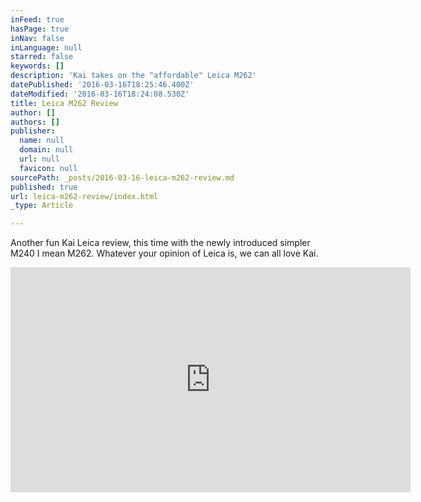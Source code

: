 ```yaml
---
inFeed: true
hasPage: true
inNav: false
inLanguage: null
starred: false
keywords: []
description: 'Kai takes on the "affordable" Leica M262'
datePublished: '2016-03-16T18:25:46.400Z'
dateModified: '2016-03-16T18:24:08.530Z'
title: Leica M262 Review
author: []
authors: []
publisher:
  name: null
  domain: null
  url: null
  favicon: null
sourcePath: _posts/2016-03-16-leica-m262-review.md
published: true
url: leica-m262-review/index.html
_type: Article

---
```

Another fun Kai Leica review, this time with the newly introduced simpler M240 I mean M262\. Whatever your opinion of Leica is, we can all love Kai. 

<iframe width="640" height="360" src="https://www.youtube.com/embed/hN7m8v3wmdU" frameborder="0" allowfullscreen="" style=""></iframe>